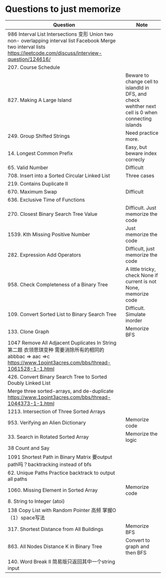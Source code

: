 # Questions to just memorize
| Question                | Note                         
| ------------------------| ------------------------------ 
| 986 Interval List Intersections 变形 Union two non- overlapping interval list Facebook Merge two interval lists https://leetcode.com/discuss/interview-question/124616/ | 
| 207. Course Schedule |
| 827. Making A Large Island | Beware to change cell to islandId in DFS, and check wehther next cell is 0 when connecting islands
| 249. Group Shifted Strings | Need practice more.
| 14. Longest Common Prefix | Easy, but beware index correcly
| 65. Valid Number | Difficult
| 708. Insert into a Sorted Circular Linked List | Three cases
| 219. Contains Duplicate II |
| 670. Maximum Swap | Difficult
| 636. Exclusive Time of Functions | 
| 270. Closest Binary Search Tree Value | Difficult. Just memorize the code
| 1539. Kth Missing Positive Number | Just memorize the code
| 282. Expression Add Operators | Difficult, just memorize the code
| 958. Check Completeness of a Binary Tree | A little tricky, check None if current is not None, memorize code
| 109. Convert Sorted List to Binary Search Tree | Difficult. Simulate inorder
| 133. Clone Graph | Memorize BFS
| 1047 Remove All Adjacent Duplicates In String 第二题  衣领思琪变种  需要消除所有的相同的  abbbac => aac =>c https://www.1point3acres.com/bbs/thread-1061528-1-1.html |
| 426. Convert Binary Search Tree to Sorted Doubly Linked List |
| Merge three sorted-arrays, and de-duplicate https://www.1point3acres.com/bbs/thread-1044373-1-1.html | 
| 1213. Intersection of Three Sorted Arrays | 
| 953. Verifying an Alien Dictionary | Memorize code
| 33. Search in Rotated Sorted Array | Memorize the logic
| 38 Count and Say | 
| 1091 Shortest Path in Binary Matrix 要output path吗？backtracking instead of bfs |
| 62. Unique Paths	Practice backtrack to output all paths | 
| 1060. Missing Element in Sorted Array | Memorize code
| 8. String to Integer (atoi) |
| 138 Copy List with Random Pointer 高频 掌握O（1）space写法 |
| 317. Shortest Distance from All Buildings | Memorize BFS
| 863. All Nodes Distance K in Binary Tree | Convert to graph and then BFS
| 140. Word Break II 简易版只返回其中一个string input | 
